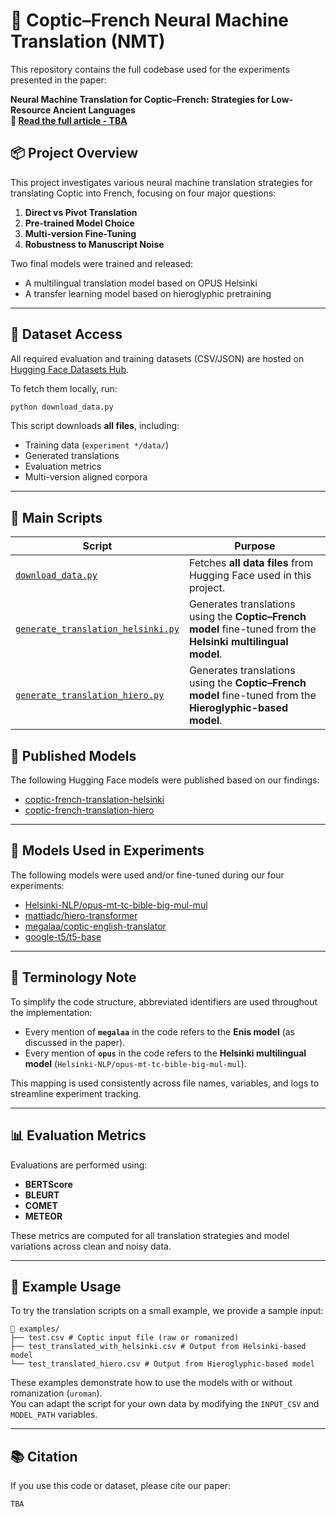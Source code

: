 # 🏺 Coptic–French Neural Machine Translation (NMT)

This repository contains the full codebase used for the experiments presented in the paper:

**Neural Machine Translation for Coptic–French: Strategies for Low-Resource Ancient Languages**  
**📄 [Read the full article - TBA]()**

## 📦 Project Overview

This project investigates various neural machine translation strategies for translating Coptic into French, focusing on four major questions:

1. **Direct vs Pivot Translation**  
2. **Pre-trained Model Choice**
3. **Multi-version Fine-Tuning**
4. **Robustness to Manuscript Noise**

Two final models were trained and released:
- A multilingual translation model based on OPUS Helsinki
- A transfer learning model based on hieroglyphic pretraining

---

## 📁 Dataset Access

All required evaluation and training datasets (CSV/JSON) are hosted on [Hugging Face Datasets Hub](https://huggingface.co/datasets/chaouin/coptic-french-translation-data).

To fetch them locally, run:

```bash
python download_data.py
```

This script downloads **all files**, including:
- Training data (`experiment */data/`)
- Generated translations
- Evaluation metrics
- Multi-version aligned corpora

---

## 🧪 Main Scripts

| Script | Purpose                                                                                                       |
|--------|---------------------------------------------------------------------------------------------------------------|
| [`download_data.py`](./download_data.py) | Fetches **all data files** from Hugging Face used in this project.                                            |
| [`generate_translation_helsinki.py`](./generate_translation_helsinki.py) | Generates translations using the **Coptic–French model** fine-tuned from the **Helsinki multilingual model**. |
| [`generate_translation_hiero.py`](./generate_translation_hiero.py) | Generates translations using the **Coptic–French model** fine-tuned from the **Hieroglyphic-based model**.    |

## 🧠 Published Models

The following Hugging Face models were published based on our findings:
- [coptic-french-translation-helsinki](https://huggingface.co/chaouin/coptic-french-translation-helsinki)
- [coptic-french-translation-hiero](https://huggingface.co/chaouin/coptic-french-translation-hiero)

---

## 🔬 Models Used in Experiments

The following models were used and/or fine-tuned during our four experiments:
- [Helsinki-NLP/opus-mt-tc-bible-big-mul-mul](https://huggingface.co/Helsinki-NLP/opus-mt-tc-bible-big-mul-mul)
- [mattiadc/hiero-transformer](https://huggingface.co/mattiadc/hiero-transformer)
- [megalaa/coptic-english-translator](https://huggingface.co/megalaa/coptic-english-translator)
- [google-t5/t5-base](https://huggingface.co/google-t5/t5-base)

---

## 🔖 Terminology Note

To simplify the code structure, abbreviated identifiers are used throughout the implementation:

- Every mention of **`megalaa`** in the code refers to the **Enis model** (as discussed in the paper).
- Every mention of **`opus`** in the code refers to the **Helsinki multilingual model** (`Helsinki-NLP/opus-mt-tc-bible-big-mul-mul`).

This mapping is used consistently across file names, variables, and logs to streamline experiment tracking.

---

## 📊 Evaluation Metrics

Evaluations are performed using:
- **BERTScore**
- **BLEURT**
- **COMET**
- **METEOR**

These metrics are computed for all translation strategies and model variations across clean and noisy data.

---

## 🧪 Example Usage

To try the translation scripts on a small example, we provide a sample input:

```
📁 examples/
├── test.csv # Coptic input file (raw or romanized)
├── test_translated_with_helsinki.csv # Output from Helsinki-based model
└── test_translated_hiero.csv # Output from Hieroglyphic-based model
```

These examples demonstrate how to use the models with or without romanization (`uroman`).  
You can adapt the script for your own data by modifying the `INPUT_CSV` and `MODEL_PATH` variables.


---

## 📚 Citation

If you use this code or dataset, please cite our paper:

```
TBA
```

